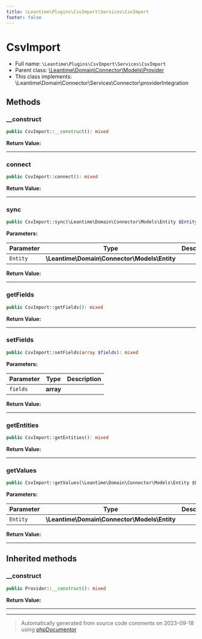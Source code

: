 ```yaml
---
title: \Leantime\Plugins\CsvImport\Services\CsvImport
footer: false
---
```


# CsvImport





* Full name: `\Leantime\Plugins\CsvImport\Services\CsvImport`
* Parent class: [\Leantime\Domain\Connector\Models\Provider](../../../Domain/Connector/Models/Provider.md)
* This class implements: \Leantime\Domain\Connector\Services\Connector\providerIntegration



## Methods

### __construct



```php
public CsvImport::__construct(): mixed
```









**Return Value:**





---
### connect



```php
public CsvImport::connect(): mixed
```









**Return Value:**





---
### sync



```php
public CsvImport::sync(\Leantime\Domain\Connector\Models\Entity $Entity): mixed
```








**Parameters:**

| Parameter | Type | Description |
|-----------|------|-------------|
| `Entity` | **\Leantime\Domain\Connector\Models\Entity** |  |


**Return Value:**





---
### getFields



```php
public CsvImport::getFields(): mixed
```









**Return Value:**





---
### setFields



```php
public CsvImport::setFields(array $fields): mixed
```








**Parameters:**

| Parameter | Type | Description |
|-----------|------|-------------|
| `fields` | **array** |  |


**Return Value:**





---
### getEntities



```php
public CsvImport::getEntities(): mixed
```









**Return Value:**





---
### getValues



```php
public CsvImport::getValues(\Leantime\Domain\Connector\Models\Entity $Entity): mixed
```








**Parameters:**

| Parameter | Type | Description |
|-----------|------|-------------|
| `Entity` | **\Leantime\Domain\Connector\Models\Entity** |  |


**Return Value:**





---


## Inherited methods

### __construct



```php
public Provider::__construct(): mixed
```









**Return Value:**





---


---
> Automatically generated from source code comments on 2023-09-18 using [phpDocumentor](http://www.phpdoc.org/)

